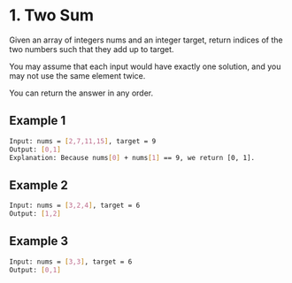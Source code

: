 # 1. Two Sum

Given an array of integers nums and an integer target, return indices of the two numbers such that they add up to target.

You may assume that each input would have exactly one solution, and you may not use the same element twice.

You can return the answer in any order.

## Example 1

```bash
Input: nums = [2,7,11,15], target = 9
Output: [0,1]
Explanation: Because nums[0] + nums[1] == 9, we return [0, 1].
```

## Example 2

```bash
Input: nums = [3,2,4], target = 6
Output: [1,2]
```

## Example 3

```bash
Input: nums = [3,3], target = 6
Output: [0,1]
````
